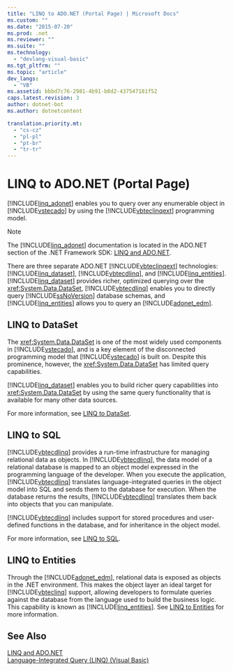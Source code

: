 ```yaml
---
title: "LINQ to ADO.NET (Portal Page) | Microsoft Docs"
ms.custom: ""
ms.date: "2015-07-20"
ms.prod: .net
ms.reviewer: ""
ms.suite: ""
ms.technology: 
  - "devlang-visual-basic"
ms.tgt_pltfrm: ""
ms.topic: "article"
dev_langs: 
  - "VB"
ms.assetid: bbbd7c76-2981-4b91-b8d2-437547181f52
caps.latest.revision: 3
author: dotnet-bot
ms.author: dotnetcontent

translation.priority.mt: 
  - "cs-cz"
  - "pl-pl"
  - "pt-br"
  - "tr-tr"
---
```

# LINQ to ADO.NET (Portal Page)
[!INCLUDE[linq_adonet](../../../../csharp/programming-guide/concepts/linq/includes/linq_adonet_md.md)] enables you to query over any enumerable object in [!INCLUDE[vstecado](../../../../csharp/programming-guide/concepts/linq/includes/vstecado_md.md)] by using the [!INCLUDE[vbteclinqext](~/includes/vbteclinqext-md.md)] programming model.  
  
> [!NOTE]
>  The [!INCLUDE[linq_adonet](../../../../csharp/programming-guide/concepts/linq/includes/linq_adonet_md.md)] documentation is located in the ADO.NET section of the .NET Framework SDK: [LINQ and ADO.NET](http://msdn.microsoft.com/library/bf0c8f93-3ff7-49f3-8aed-f2b7ac938dec).  
  
 There are three separate ADO.NET [!INCLUDE[vbteclinqext](~/includes/vbteclinqext-md.md)] technologies: [!INCLUDE[linq_dataset](../../../../csharp/programming-guide/concepts/linq/includes/linq_dataset_md.md)], [!INCLUDE[vbtecdlinq](~/includes/vbtecdlinq-md.md)], and [!INCLUDE[linq_entities](../../../../csharp/programming-guide/concepts/linq/includes/linq_entities_md.md)]. [!INCLUDE[linq_dataset](../../../../csharp/programming-guide/concepts/linq/includes/linq_dataset_md.md)] provides richer, optimized querying over the <xref:System.Data.DataSet>, [!INCLUDE[vbtecdlinq](~/includes/vbtecdlinq-md.md)] enables you to directly query [!INCLUDE[ssNoVersion](../../../../csharp/programming-guide/concepts/linq/includes/ssnoversion_md.md)] database schemas, and [!INCLUDE[linq_entities](../../../../csharp/programming-guide/concepts/linq/includes/linq_entities_md.md)] allows you to query an [!INCLUDE[adonet_edm](../../../../csharp/programming-guide/concepts/linq/includes/adonet_edm_md.md)].  
  
## LINQ to DataSet  
 The <xref:System.Data.DataSet> is one of the most widely used components in [!INCLUDE[vstecado](../../../../csharp/programming-guide/concepts/linq/includes/vstecado_md.md)], and is a key element of the disconnected programming model that [!INCLUDE[vstecado](../../../../csharp/programming-guide/concepts/linq/includes/vstecado_md.md)] is built on. Despite this prominence, however, the <xref:System.Data.DataSet> has limited query capabilities.  
  
 [!INCLUDE[linq_dataset](../../../../csharp/programming-guide/concepts/linq/includes/linq_dataset_md.md)] enables you to build richer query capabilities into <xref:System.Data.DataSet> by using the same query functionality that is available for many other data sources.  
  
 For more information, see [LINQ to DataSet](../../../../framework/data/adonet/linq-to-dataset.md).  
  
## LINQ to SQL  
 [!INCLUDE[vbtecdlinq](~/includes/vbtecdlinq-md.md)] provides a run-time infrastructure for managing relational data as objects. In [!INCLUDE[vbtecdlinq](~/includes/vbtecdlinq-md.md)], the data model of a relational database is mapped to an object model expressed in the programming language of the developer. When you execute the application, [!INCLUDE[vbtecdlinq](~/includes/vbtecdlinq-md.md)] translates language-integrated queries in the object model into SQL and sends them to the database for execution. When the database returns the results, [!INCLUDE[vbtecdlinq](~/includes/vbtecdlinq-md.md)] translates them back into objects that you can manipulate.  
  
 [!INCLUDE[vbtecdlinq](~/includes/vbtecdlinq-md.md)] includes support for stored procedures and user-defined functions in the database, and for inheritance in the object model.  
  
 For more information, see [LINQ to SQL](https://msdn.microsoft.com/library/bb386976).  
  
## LINQ to Entities  
 Through the [!INCLUDE[adonet_edm](../../../../csharp/programming-guide/concepts/linq/includes/adonet_edm_md.md)], relational data is exposed as objects in the .NET environment. This makes the object layer an ideal target for [!INCLUDE[vbteclinq](~/includes/vbteclinq-md.md)] support, allowing developers to formulate queries against the database from the language used to build the business logic. This capability is known as [!INCLUDE[linq_entities](../../../../csharp/programming-guide/concepts/linq/includes/linq_entities_md.md)]. See [LINQ to Entities](../../../../framework/data/adonet/ef/language-reference/linq-to-entities.md) for more information.  
  
## See Also  
 [LINQ and ADO.NET](http://msdn.microsoft.com/library/bf0c8f93-3ff7-49f3-8aed-f2b7ac938dec)   
 [Language-Integrated Query (LINQ) (Visual Basic)](../../../../visual-basic/programming-guide/concepts/linq/index.md)